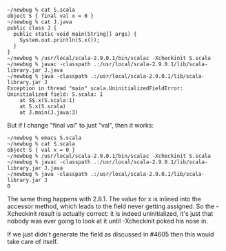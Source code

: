 ```
~/newbug % cat S.scala
object S { final val x = 0 }
~/newbug % cat J.java 
public class J {
  public static void main(String[] args) {
    System.out.println(S.x());
  }
}
~/newbug % /usr/local/scala-2.9.0.1/bin/scalac -Xcheckinit S.scala                 
~/newbug % javac -classpath .:/usr/local/scala-2.9.0.1/lib/scala-library.jar J.java
~/newbug % java -classpath .:/usr/local/scala-2.9.0.1/lib/scala-library.jar J      
Exception in thread "main" scala.UninitializedFieldError: Uninitialized field: S.scala: 1
	at S$.x(S.scala:1)
	at S.x(S.scala)
	at J.main(J.java:3)
```

But if I change "final val" to just "val", then it works:

```
~/newbug % emacs S.scala
~/newbug % cat S.scala 
object S { val x = 0 }
~/newbug % /usr/local/scala-2.9.0.1/bin/scalac -Xcheckinit S.scala                 
~/newbug % javac -classpath .:/usr/local/scala-2.9.0.1/lib/scala-library.jar J.java
~/newbug % java -classpath .:/usr/local/scala-2.9.0.1/lib/scala-library.jar J
0
```

The same thing happens with 2.8.1.
The value for x is inlined into the accessor method, which leads to the field never getting assigned.  So the -Xcheckinit result is actually correct: it is indeed uninitialized, it's just that nobody was ever going to look at it until -Xcheckinit poked his nose in.

If we just didn't generate the field as discussed in #4605 then this would take care of itself.
